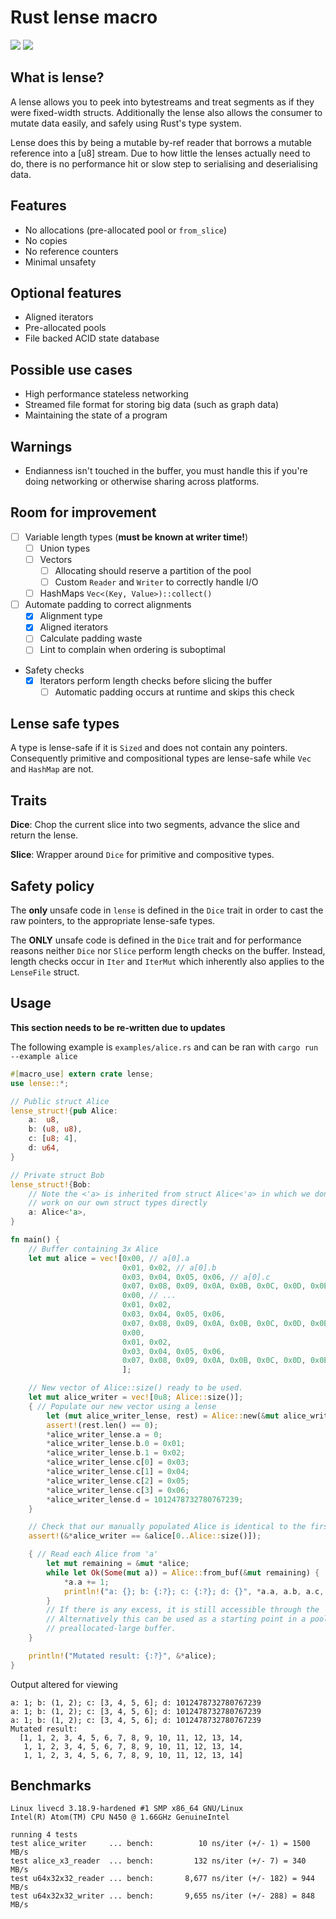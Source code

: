 Rust lense macro
================

[![](https://img.shields.io/crates/v/lense.svg)](https://crates.io/crates/lense)
[![](https://img.shields.io/crates/d/lense.svg)](https://crates.io/crates/lense)

What is lense?
--------------

A lense allows you to peek into bytestreams and treat segments as if they were
fixed-width structs. Additionally the lense also allows the consumer to mutate
data easily, and safely using Rust's type system.

Lense does this by being a mutable by-ref reader that borrows a mutable
reference into a [u8] stream. Due to how little the lenses actually need to do,
there is no performance hit or slow step to serialising and deserialising data.

## Features

- No allocations (pre-allocated pool or `from_slice`)
- No copies
- No reference counters
- Minimal unsafety

## Optional features

- Aligned iterators
- Pre-allocated pools
- File backed ACID state database

## Possible use cases

- High performance stateless networking
- Streamed file format for storing big data (such as graph data)
- Maintaining the state of a program

## Warnings

- Endianness isn't touched in the buffer, you must handle this if you're doing
  networking or otherwise sharing across platforms.

Room for improvement
--------------------

- [ ] Variable length types (**must be known at writer time!**)
  - [ ] Union types
  - [ ] Vectors
    - [ ] Allocating should reserve a partition of the pool
    - [ ] Custom `Reader` and `Writer` to correctly handle I/O
  - [ ] HashMaps `Vec<(Key, Value>)::collect()`
- [ ] Automate padding to correct alignments
  - [x] Alignment type
  - [x] Aligned iterators
  - [ ] Calculate padding waste
  - [ ] Lint to complain when ordering is suboptimal
- Safety checks
  - [x] Iterators perform length checks before slicing the buffer
    - [ ] Automatic padding occurs at runtime and skips this check

Lense safe types
----------------

A type is lense-safe if it is `Sized` and does not contain any pointers.
Consequently primitive and compositional types are lense-safe while `Vec` and
`HashMap` are not.

Traits
------

**Dice**: Chop the current slice into two segments, advance the slice and
return the lense.

**Slice**: Wrapper around `Dice` for primitive and compositive types.

Safety policy
-------------

The **only** unsafe code in `lense` is defined in the `Dice` trait in order to
cast the raw pointers, to the appropriate lense-safe types.

The **ONLY** unsafe code is defined in the `Dice` trait and for performance
reasons neither `Dice` nor `Slice` perform length checks on the buffer.
Instead, length checks occur in `Iter` and `IterMut` which inherently also
applies to the `LenseFile` struct.

Usage
-----

**This section needs to be re-written due to updates**

The following example is `examples/alice.rs` and can be ran with `cargo run --example alice`

```rust
#[macro_use] extern crate lense;
use lense::*;

// Public struct Alice
lense_struct!{pub Alice:
    a:  u8,
    b: (u8, u8),
    c: [u8; 4],
    d: u64,
}

// Private struct Bob
lense_struct!{Bob:
    // Note the <'a> is inherited from struct Alice<'a> in which we don't see. This allows us to
    // work on our own struct types directly
    a: Alice<'a>,
}

fn main() {
    // Buffer containing 3x Alice
    let mut alice = vec![0x00, // a[0].a
                         0x01, 0x02, // a[0].b
                         0x03, 0x04, 0x05, 0x06, // a[0].c
                         0x07, 0x08, 0x09, 0x0A, 0x0B, 0x0C, 0x0D, 0x0E, // a[0].d
                         0x00, // ...
                         0x01, 0x02,
                         0x03, 0x04, 0x05, 0x06,
                         0x07, 0x08, 0x09, 0x0A, 0x0B, 0x0C, 0x0D, 0x0E,
                         0x00,
                         0x01, 0x02,
                         0x03, 0x04, 0x05, 0x06,
                         0x07, 0x08, 0x09, 0x0A, 0x0B, 0x0C, 0x0D, 0x0E,
                         ];

    // New vector of Alice::size() ready to be used.
    let mut alice_writer = vec![0u8; Alice::size()];
    { // Populate our new vector using a lense
        let (mut alice_writer_lense, rest) = Alice::new(&mut alice_writer);
        assert!(rest.len() == 0);
        *alice_writer_lense.a = 0;
        *alice_writer_lense.b.0 = 0x01;
        *alice_writer_lense.b.1 = 0x02;
        *alice_writer_lense.c[0] = 0x03;
        *alice_writer_lense.c[1] = 0x04;
        *alice_writer_lense.c[2] = 0x05;
        *alice_writer_lense.c[3] = 0x06;
        *alice_writer_lense.d = 1012478732780767239;
    }

    // Check that our manually populated Alice is identical to the first Alice in the vector 'a'
    assert!(&*alice_writer == &alice[0..Alice::size()]);

    { // Read each Alice from 'a'
        let mut remaining = &mut *alice;
        while let Ok(Some(mut a)) = Alice::from_buf(&mut remaining) {
            *a.a += 1;
            println!("a: {}; b: {:?}; c: {:?}; d: {}", *a.a, a.b, a.c, *a.d);
        }
        // If there is any excess, it is still accessible through the 'remaining' variable.
        // Alternatively this can be used as a starting point in a pool that owns some
        // preallocated-large buffer.
    }

    println!("Mutated result: {:?}", &*alice);
}

```
Output altered for viewing
```
a: 1; b: (1, 2); c: [3, 4, 5, 6]; d: 1012478732780767239
a: 1; b: (1, 2); c: [3, 4, 5, 6]; d: 1012478732780767239
a: 1; b: (1, 2); c: [3, 4, 5, 6]; d: 1012478732780767239
Mutated result:
  [1, 1, 2, 3, 4, 5, 6, 7, 8, 9, 10, 11, 12, 13, 14,
   1, 1, 2, 3, 4, 5, 6, 7, 8, 9, 10, 11, 12, 13, 14,
   1, 1, 2, 3, 4, 5, 6, 7, 8, 9, 10, 11, 12, 13, 14]
```

Benchmarks
----------

```
Linux livecd 3.18.9-hardened #1 SMP x86_64 GNU/Linux
Intel(R) Atom(TM) CPU N450 @ 1.66GHz GenuineIntel
```
```
running 4 tests
test alice_writer     ... bench:          10 ns/iter (+/- 1) = 1500 MB/s
test alice_x3_reader  ... bench:         132 ns/iter (+/- 7) = 340 MB/s
test u64x32x32_reader ... bench:       8,677 ns/iter (+/- 182) = 944 MB/s
test u64x32x32_writer ... bench:       9,655 ns/iter (+/- 288) = 848 MB/s
```
